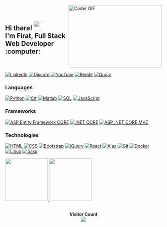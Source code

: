 <div style="display: flex; align-items: center;">
  <div>
    <h2>Hi there! <img src="https://user-images.githubusercontent.com/42378118/110234147-e3259600-7f4e-11eb-95be-0c4047144dea.gif" width="30"><br>
      I'm Firat, Full Stack Web Developer :computer:
    </h2>
  </div>
  <div style="margin-left: auto;">
    <img src="https://media.giphy.com/media/SWoSkN6DxTszqIKEqv/giphy.gif" alt="Coder GIF" width="300" height="200">
  </div>
</div>



[![LinkedIn](https://img.shields.io/badge/LinkedIn-blue?style=for-the-badge&logo=linkedin)](https://linkedin.com/in/firatbezir)
[![Discord](https://img.shields.io/badge/-Discord-FFF?style=for-the-badge&logo=Discord)](https://discord.gg/1120715711820603392)
[![YouTube](https://img.shields.io/badge/YouTube-red?style=for-the-badge&logo=YouTube)](https://www.youtube.com/channel/UCNZltaZhNQa2IYBAC5smrMA)
[![Reddit](https://img.shields.io/badge/-Reddit-FFF?style=for-the-badge&logo=reddit)](https://www.reddit.com/user/greemLeaf)
[![Quora](https://img.shields.io/badge/Quora-red?style=for-the-badge)](https://www.quora.com/profile/F%C4%B1rat-Bezir)

### Languages
[![Python](https://img.shields.io/badge/-Python-e6e321?style=for-the-badge&logo=Python)](https://github.com/firatbezir)
[![C#](https://img.shields.io/badge/-C%23-8A2BE2?style=for-the-badge&logo=C%20Sharp&logoColor=239120)](https://github.com/firatbezir)
[![Matlab](https://img.shields.io/badge/-Matlab-CD5B45?style=for-the-badge&logo=Matlab&logoColor=0076A8)](https://github.com/firatbezir)
[![SQL](https://img.shields.io/badge/-SQL-218be6?style=for-the-badge&logo=MySQL&logoColor=eb8f3e)](https://github.com/firatbezir)
[![JavaScript](https://img.shields.io/badge/-JavaScript-F0FFFF?style=for-the-badge&logo=JavaScript)](https://github.com/firatbezir)

### Frameworks
[![ASP Entity Framework CORE](https://img.shields.io/badge/-ASP%20Entity%20Framework%20CORE-9932CC?style=for-the-badge&logo=.NET&logoColor=512BD4)](https://github.com/firatbezir)
[![.NET CORE](https://img.shields.io/badge/-.NET%20CORE-9932CC?style=for-the-badge&logo=.NET&logoColor=512BD4)](https://github.com/firatbezir)
[![ASP .NET CORE MVC](https://img.shields.io/badge/-ASP%20.NET%20CORE%20MVC-9932CC?style=for-the-badge&logo=.NET&logoColor=512BD4)](https://github.com/firatbezir)

### Technologies
[![HTML](https://img.shields.io/badge/-HTML-F0FFFF?style=for-the-badge&logo=html5)](https://github.com/firatbezir)
[![CSS](https://img.shields.io/badge/-CSS-F0FFFF?style=for-the-badge&logo=css3&logoColor=1572B6)](https://github.com/firatbezir)
[![Bootstrap](https://img.shields.io/badge/-Bootstrap-F0FFFF?style=for-the-badge&logo=Bootstrap)](https://github.com/firatbezir)
[![jQuery](https://img.shields.io/badge/-jQuery-FFF8DC?style=for-the-badge&logo=jQuery&logoColor=0769AD)](https://github.com/firatbezir)
[![React](https://img.shields.io/badge/-React-FFF8DC?style=for-the-badge&logo=React)](https://github.com/firatbezir)
[![Ajax](https://img.shields.io/badge/-Ajax-FFB90F?style=for-the-badge&logo=Ajax&logoColor=0098E4)](https://github.com/firatbezir)
[![Git](https://img.shields.io/badge/-Git-F0FFFF?style=for-the-badge&logo=Git)](https://github.com/firatbezir)
[![Docker](https://img.shields.io/badge/-Docker-F0FFFF?style=for-the-badge&logo=Docker)](https://github.com/firatbezir)
[![Linux](https://img.shields.io/badge/-Linux-F0FFFF?style=for-the-badge&logo=Linux&logoColor=FCC624)](https://github.com/firatbezir)
[![Sass](https://img.shields.io/badge/-Sass-F0FFFF?style=for-the-badge&logo=sass&logoColor=CC6699)](https://github.com/firatbezir)




<a href="https://github.com/firatbezir">
  <img height="137px" src="https://github-readme-stats.vercel.app/api?username=firatbezir&hide_title=true&hide_border=true&show_icons=true&include_all_commits=true&count_private=true&line_height=21&text_color=000&icon_color=000&bg_color=0,ea6161,ffc64d,fffc4d,52fa5a&theme=graywhite"/>  
</a>

<a href="https://github.com/firatbezir">
  <img height="137px" src="https://github-readme-stats.vercel.app/api/top-langs/?username=firatbezir&hide_title=true&hide_border=true&layout=compact&langs_count=6&text_color=000&icon_color=fff&bg_color=0,52fa5a,4dfcff,c64dff&theme=graywhite" />
</a>

<br>
<br>
<p align="center"> 
  <strong>Visitor Count</strong>
  <br>
  <a href="[https://github.com/firatbezir]">
    <img src="https://profile-counter.glitch.me/firatbezir/count.svg" />
  </a>
</p>

